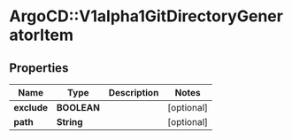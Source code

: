 # ArgoCD::V1alpha1GitDirectoryGeneratorItem

## Properties
Name | Type | Description | Notes
------------ | ------------- | ------------- | -------------
**exclude** | **BOOLEAN** |  | [optional] 
**path** | **String** |  | [optional] 


